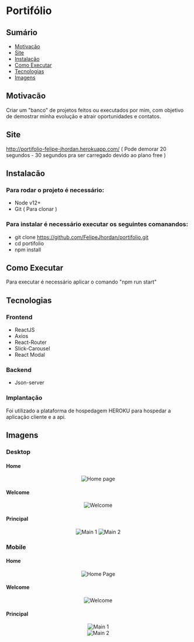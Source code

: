 # Portifólio  

## Sumário
<!--ts-->
   * [Motivacão](#motivacão)
   * [Site](#site)
   * [Instalação](#instalacão)
   * [Como Executar](#como-executar)
   * [Tecnologias](#tecnologias)
   * [Imagens](#imagens)
<!--te-->

## Motivacão
Criar um "banco" de projetos feitos ou executados por mim, com objetivo de demostrar minha evolução e atrair oportunidades e contatos.
## Site
http://portifolio-felipe-jhordan.herokuapp.com/ ( Pode demorar 20 segundos - 30 segundos pra ser carregado devido ao plano free )
## Instalacão
### Para rodar o projeto é necessário:
 - Node v12+
 - Git ( Para clonar )
 
 ### Para instalar é necessário executar os seguintes comanandos: 
 - git clone https://github.com/FelipeJhordan/portifolio.git
 - cd portifolio
 - npm install
## Como Executar
Para executar é necessário aplicar o comando "npm run start"
## Tecnologias
### Frontend
- ReactJS
- Axios
- React-Router
- Slick-Carousel
- React Modal
### Backend
- Json-server
### Implantação
Foi utilizado a plataforma de hospedagem HEROKU para hospedar a aplicação cliente e a api.
## Imagens
<h3>Desktop</h3>
<h4> Home </h4>
<p align="center">
   <img src="./screenshot/desktop-home.png" alt="Home page">
</p>  
<h4> Welcome </h4>
<p align="center">
 <img src="./screenshot/desktop-welcome.png" alt="Welcome">
</p> 
<h4> Principal </h4>
<p align="center">
 <img src="./screenshot/desktop-main1.png" alt="Main 1">
 <img src="./screenshot/desktop-main2.png" alt="Main 2">
 </p>
 <h3> Mobile </h3>
<h4> Home </h4>
<p align="center">
   <img src="./screenshot/mobile-home.PNG" alt="Home Page">
</p>  
<h4> Welcome </h4>
<p align="center">
 <img src="./screenshot/mobile-welcome.png" alt="Welcome">
</p> 
<h4> Principal </h4>
<p align="center">
 <img src="./screenshot/mobile-main1.png" alt="Main 1"><br/>                                                                  
 <img src="./screenshot/mobile-main2.png" alt="Main 2">
 </p>
